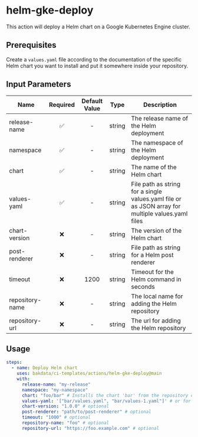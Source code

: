 # helm-gke-deploy

This action will deploy a Helm chart on a Google Kubernetes Engine cluster.

## Prerequisites

Create a `values.yaml` file according to the documentation of the specific Helm chart you want to install and put it somewhere inside your repository.

## Input Parameters

| Name            | Required | Default Value |  Type  | Description                                                                                       |
| --------------- | :------: | :-----------: | :----: | ------------------------------------------------------------------------------------------------- |
| release-name    |    ✅    |       -       | string | The release name of the Helm deployment                                                           |
| namespace       |    ✅    |       -       | string | The namespace of the Helm deployment                                                              |
| chart           |    ✅    |       -       | string | The name of the Helm chart                                                                        |
| values-yaml     |    ✅    |       -       | string | File path as string for a single values.yaml file or as JSON array for multiple values.yaml files |
| chart-version   |    ❌    |       -       | string | The version of the Helm chart                                                                     |
| post-renderer   |    ❌    |       -       | string | File path as string for a Helm post renderer                                                      |
| timeout         |    ❌    |     1200      | string | Timeout for the Helm command in seconds                                                           |
| repository-name |    ❌    |       -       | string | The local name for adding the Helm repository                                                     |
| repository-url  |    ❌    |       -       | string | The url for adding the Helm repository                                                            |

## Usage

```yaml
steps:
  - name: Deploy Helm chart
    uses: bakdata/ci-templates/actions/helm-gke-deploy@main
    with:
      release-name: "my-release"
      namespace: "my-namespace"
      chart: "foo/bar" # Installs the chart 'bar' from the repository called 'foo'
      values-yaml: '["bar/values.yaml", "bar/values-1.yaml"]' # or for a single value file just as a string: "bar/values.yaml"
      chart-version: "1.0.0" # optional
      post-renderer: "path/to/post-renderer" # optional
      timeout: "1000" # optional
      repository-name: "foo" # optional
      repository-url: "https://foo.example.com" # optional
```

